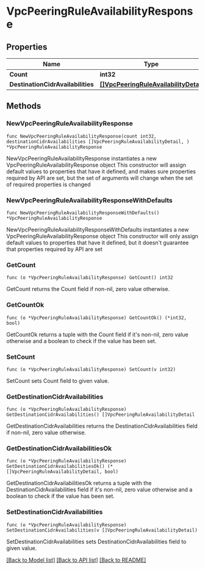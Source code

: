 # VpcPeeringRuleAvailabilityResponse

## Properties

Name | Type | Description | Notes
------------ | ------------- | ------------- | -------------
**Count** | **int32** | count | 
**DestinationCidrAvailabilities** | [**[]VpcPeeringRuleAvailabilityDetail**](VpcPeeringRuleAvailabilityDetail.md) |  | 

## Methods

### NewVpcPeeringRuleAvailabilityResponse

`func NewVpcPeeringRuleAvailabilityResponse(count int32, destinationCidrAvailabilities []VpcPeeringRuleAvailabilityDetail, ) *VpcPeeringRuleAvailabilityResponse`

NewVpcPeeringRuleAvailabilityResponse instantiates a new VpcPeeringRuleAvailabilityResponse object
This constructor will assign default values to properties that have it defined,
and makes sure properties required by API are set, but the set of arguments
will change when the set of required properties is changed

### NewVpcPeeringRuleAvailabilityResponseWithDefaults

`func NewVpcPeeringRuleAvailabilityResponseWithDefaults() *VpcPeeringRuleAvailabilityResponse`

NewVpcPeeringRuleAvailabilityResponseWithDefaults instantiates a new VpcPeeringRuleAvailabilityResponse object
This constructor will only assign default values to properties that have it defined,
but it doesn't guarantee that properties required by API are set

### GetCount

`func (o *VpcPeeringRuleAvailabilityResponse) GetCount() int32`

GetCount returns the Count field if non-nil, zero value otherwise.

### GetCountOk

`func (o *VpcPeeringRuleAvailabilityResponse) GetCountOk() (*int32, bool)`

GetCountOk returns a tuple with the Count field if it's non-nil, zero value otherwise
and a boolean to check if the value has been set.

### SetCount

`func (o *VpcPeeringRuleAvailabilityResponse) SetCount(v int32)`

SetCount sets Count field to given value.


### GetDestinationCidrAvailabilities

`func (o *VpcPeeringRuleAvailabilityResponse) GetDestinationCidrAvailabilities() []VpcPeeringRuleAvailabilityDetail`

GetDestinationCidrAvailabilities returns the DestinationCidrAvailabilities field if non-nil, zero value otherwise.

### GetDestinationCidrAvailabilitiesOk

`func (o *VpcPeeringRuleAvailabilityResponse) GetDestinationCidrAvailabilitiesOk() (*[]VpcPeeringRuleAvailabilityDetail, bool)`

GetDestinationCidrAvailabilitiesOk returns a tuple with the DestinationCidrAvailabilities field if it's non-nil, zero value otherwise
and a boolean to check if the value has been set.

### SetDestinationCidrAvailabilities

`func (o *VpcPeeringRuleAvailabilityResponse) SetDestinationCidrAvailabilities(v []VpcPeeringRuleAvailabilityDetail)`

SetDestinationCidrAvailabilities sets DestinationCidrAvailabilities field to given value.



[[Back to Model list]](../README.md#documentation-for-models) [[Back to API list]](../README.md#documentation-for-api-endpoints) [[Back to README]](../README.md)



